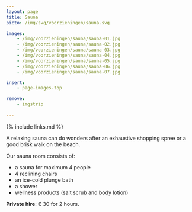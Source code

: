 ```yaml
---
layout: page
title: Sauna
picto: /img/svg/voorzieningen/sauna.svg

images:
    - /img/voorzieningen/sauna/sauna-01.jpg
    - /img/voorzieningen/sauna/sauna-02.jpg
    - /img/voorzieningen/sauna/sauna-03.jpg
    - /img/voorzieningen/sauna/sauna-04.jpg
    - /img/voorzieningen/sauna/sauna-05.jpg
    - /img/voorzieningen/sauna/sauna-06.jpg
    - /img/voorzieningen/sauna/sauna-07.jpg

insert:
    - page-images-top

remove:
    - imgstrip
    
---
```


{% include links.md %}

A relaxing sauna can do wonders after an exhaustive shopping spree or a good brisk walk on the beach. 

Our sauna room consists of:

- a sauna for maximum 4 people
- 4 reclining chairs
- an ice-cold plunge bath
- a shower
- wellness products (salt scrub and body lotion)

**Private hire**: € 30 for 2 hours.
